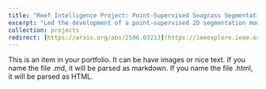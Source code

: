 ```yaml
---
title: "Reef Intelligence Project: Point-Supervised Seagrass Segmentation"
excerpt: "Led the development of a point-supervised 2D segmentation model based on Segment Anything Model for marine habitats mapping under limited annotations. This work supports biodiversity protection and sustainable coastal policy planning in Australia. 1<br/><img src='/images/Point_seagrass.png'>"
collection: projects
redirect: [https://arxiv.org/abs/2506.03213](https://ieeexplore.ieee.org/document/10869547)
---
```


This is an item in your portfolio. It can be have images or nice text. If you name the file .md, it will be parsed as markdown. If you name the file .html, it will be parsed as HTML. 

